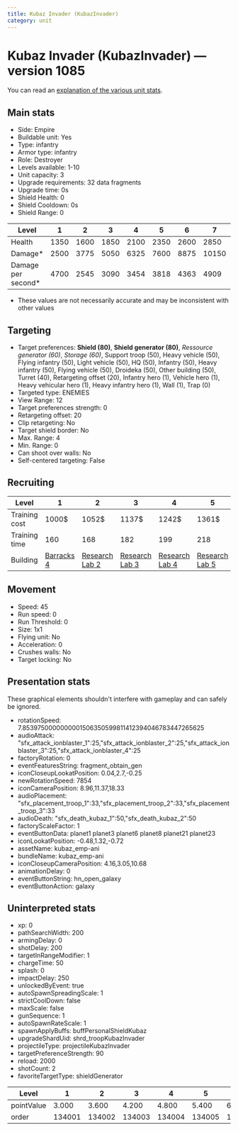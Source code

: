 ```yaml
---
title: Kubaz Invader (KubazInvader)
category: unit
---
```


# Kubaz Invader (KubazInvader) — version 1085

You can read an [explanation  of the various unit stats](unitexplained.md).

## Main stats

  * Side: Empire
  * Buildable unit: Yes
  * Type: infantry
  * Armor type: infantry
  * Role: Destroyer
  * Levels available: 1-10
  * Unit capacity: 3
  * Upgrade requirements: 32 data fragments
  * Upgrade time: 0s
  * Shield Health: 0
  * Shield Cooldown: 0s
  * Shield Range: 0

|Level             |1   |2   |3   |4   |5   |6   |7    |8    |9    |10   |
|------------------|----|----|----|----|----|----|-----|-----|-----|-----|
|Health            |1350|1600|1850|2100|2350|2600|2850 |3100 |3350 |3600 |
|Damage*           |2500|3775|5050|6325|7600|8875|10150|11425|12700|13975|
|Damage per second*|4700|2545|3090|3454|3818|4363|4909 |5272 |5636 |6545 |

* These values are not necessarily accurate and may be inconsistent with other values

## Targeting

  * Target preferences: **Shield (80)**, **Shield generator (80)**, _Ressource generator (60)_, _Storage (60)_, Support troop (50), Heavy vehicle (50), Flying infantry (50), Light vehicle (50), HQ (50), Infantry (50), Heavy infantry (50), Flying vehicle (50), Droideka (50), Other building (50), Turret (40), Retargeting offset (20), Infantry hero (1), Vehicle hero (1), Heavy vehicular hero (1), Heavy infantry hero (1), Wall (1), Trap (0)
  * Targeted type: ENEMIES
  * View Range: 12
  * Target preferences strength: 0
  * Retargeting offset: 20
  * Clip retargeting: No
  * Target shield border: No
  * Max. Range: 4
  * Min. Range: 0
  * Can shoot over walls: No
  * Self-centered targeting: False

## Recruiting

|Level        |1                                |2                                      |3                                      |4                                      |5                                      |6                                      |7                                      |8                                      |9                                      |10                                      |
|-------------|---------------------------------|---------------------------------------|---------------------------------------|---------------------------------------|---------------------------------------|---------------------------------------|---------------------------------------|---------------------------------------|---------------------------------------|----------------------------------------|
|Training cost|1000$                            |1052$                                  |1137$                                  |1242$                                  |1361$                                  |1494$                                  |1638$                                  |1791$                                  |1954$                                  |2125$                                   |
|Training time|160                              |168                                    |182                                    |199                                    |218                                    |239                                    |262                                    |287                                    |313                                    |340                                     |
|Building     |[Barracks 4](empireBarracks.html)|[Research Lab 2](empireOffenseLab.html)|[Research Lab 3](empireOffenseLab.html)|[Research Lab 4](empireOffenseLab.html)|[Research Lab 5](empireOffenseLab.html)|[Research Lab 6](empireOffenseLab.html)|[Research Lab 7](empireOffenseLab.html)|[Research Lab 8](empireOffenseLab.html)|[Research Lab 9](empireOffenseLab.html)|[Research Lab 10](empireOffenseLab.html)|

## Movement

  * Speed: 45
  * Run speed: 0
  * Run Threshold: 0
  * Size: 1x1
  * Flying unit: No
  * Acceleration: 0
  * Crushes walls: No
  * Target locking: No

## Presentation stats

These graphical elements shouldn't interfere with gameplay and can safely be ignored.

  * rotationSpeed: 7.8539750000000001506350599811412394046783447265625
  * audioAttack: "sfx_attack_ionblaster_1":25,"sfx_attack_ionblaster_2":25,"sfx_attack_ionblaster_3":25,"sfx_attack_ionblaster_4":25
  * factoryRotation: 0
  * eventFeaturesString: fragment_obtain_gen
  * iconCloseupLookatPosition: 0.04,2.7,-0.25
  * newRotationSpeed: 7854
  * iconCameraPosition: 8.96,11.37,18.33
  * audioPlacement: "sfx_placement_troop_1":33,"sfx_placement_troop_2":33,"sfx_placement_troop_3":33
  * audioDeath: "sfx_death_kubaz_1":50,"sfx_death_kubaz_2":50
  * factoryScaleFactor: 1
  * eventButtonData: planet1 planet3 planet6 planet8 planet21 planet23
  * iconLookatPosition: -0.48,1.32,-0.72
  * assetName: kubaz_emp-ani
  * bundleName: kubaz_emp-ani
  * iconCloseupCameraPosition: 4.16,3.05,10.68
  * animationDelay: 0
  * eventButtonString: hn_open_galaxy
  * eventButtonAction: galaxy

## Uninterpreted stats

  * xp: 0
  * pathSearchWidth: 200
  * armingDelay: 0
  * shotDelay: 200
  * targetInRangeModifier: 1
  * chargeTime: 50
  * splash: 0
  * impactDelay: 250
  * unlockedByEvent: true
  * autoSpawnSpreadingScale: 1
  * strictCoolDown: false
  * maxScale: false
  * gunSequence: 1
  * autoSpawnRateScale: 1
  * spawnApplyBuffs: buffPersonalShieldKubaz
  * upgradeShardUid: shrd_troopKubazInvader
  * projectileType: projectileKubazInvader
  * targetPreferenceStrength: 90
  * reload: 2000
  * shotCount: 2
  * favoriteTargetType: shieldGenerator

|Level     |1     |2     |3     |4     |5     |6     |7     |8     |9     |10    |
|----------|------|------|------|------|------|------|------|------|------|------|
|pointValue|3.000 |3.600 |4.200 |4.800 |5.400 |6.000 |6.600 |7.200 |7.800 |9.000 |
|order     |134001|134002|134003|134004|134005|134006|134007|134008|134009|134010|

